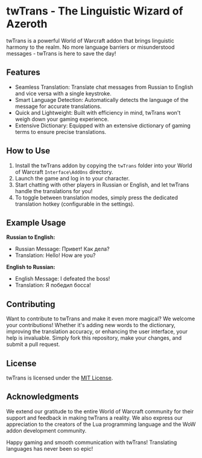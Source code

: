 # twTrans - The Linguistic Wizard of Azeroth

twTrans is a powerful World of Warcraft addon that brings linguistic harmony to the realm. No more language barriers or misunderstood messages - twTrans is here to save the day!

## Features

- Seamless Translation: Translate chat messages from Russian to English and vice versa with a single keystroke.
- Smart Language Detection: Automatically detects the language of the message for accurate translations.
- Quick and Lightweight: Built with efficiency in mind, twTrans won't weigh down your gaming experience.
- Extensive Dictionary: Equipped with an extensive dictionary of gaming terms to ensure precise translations.

## How to Use

1. Install the twTrans addon by copying the `twTrans` folder into your World of Warcraft `Interface\AddOns` directory.
2. Launch the game and log in to your character.
3. Start chatting with other players in Russian or English, and let twTrans handle the translations for you!
4. To toggle between translation modes, simply press the dedicated translation hotkey (configurable in the settings).

## Example Usage

**Russian to English:**

- Russian Message: Привет! Как дела?
- Translation: Hello! How are you?

**English to Russian:**

- English Message: I defeated the boss!
- Translation: Я победил босса!

## Contributing

Want to contribute to twTrans and make it even more magical? We welcome your contributions! Whether it's adding new words to the dictionary, improving the translation accuracy, or enhancing the user interface, your help is invaluable. Simply fork this repository, make your changes, and submit a pull request.

## License

twTrans is licensed under the [MIT License](LICENSE).

## Acknowledgments

We extend our gratitude to the entire World of Warcraft community for their support and feedback in making twTrans a reality. We also express our appreciation to the creators of the Lua programming language and the WoW addon development community.



Happy gaming and smooth communication with twTrans! Translating languages has never been so epic!
